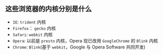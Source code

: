## 这些浏览器的内核分别是什么
- `IE`: `trident` 内核
- `Firefox`： `gecko` 内核
- `Safari`: `webkit` 内核
- `Opera`: 以前是 `presto` 内核，Opera 现已改用 `GoogleChrome` 的 `Blink` 内核
- `Chrome`: `Blink`(基于 `webkit`，Google 与 Opera Software 共同开发)
